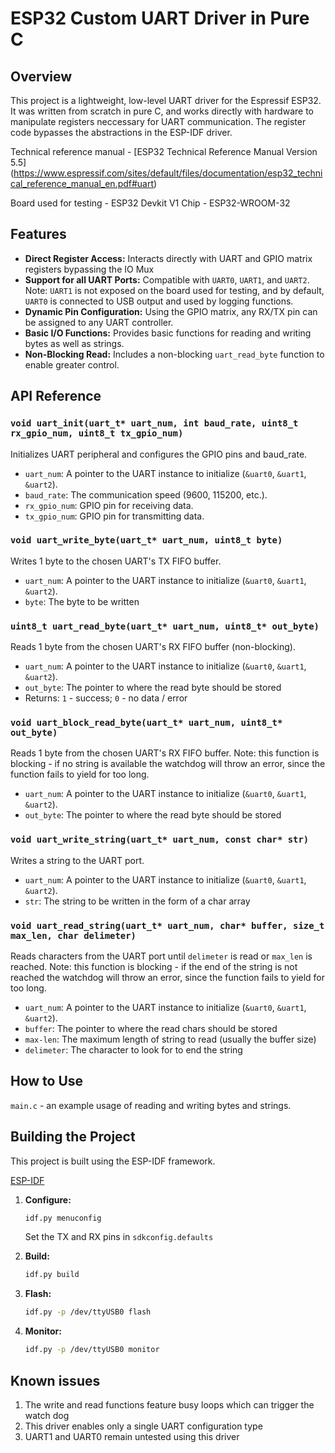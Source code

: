 # ESP32 Custom UART Driver in Pure C

## Overview

This project is a lightweight, low-level UART driver for the Espressif ESP32. It was written from scratch in pure C, and works directly with hardware to manipulate registers neccessary for UART communication. The register code bypasses the abstractions in the ESP-IDF driver.

Technical reference manual - [ESP32 Technical Reference Manual Version 5.5] (https://www.espressif.com/sites/default/files/documentation/esp32_technical_reference_manual_en.pdf#uart)

Board used for testing - ESP32 Devkit V1
Chip - ESP32-WROOM-32

## Features

- **Direct Register Access:** Interacts directly with UART and GPIO matrix registers bypassing the IO Mux
- **Support for all UART Ports:** Compatible with `UART0`, `UART1`, and `UART2`. Note: `UART1` is not exposed on the board used for testing, and by default, `UART0` is connected to USB output and used by logging functions.
- **Dynamic Pin Configuration:** Using the GPIO matrix, any RX/TX pin can be assigned to any UART controller.
- **Basic I/O Functions:** Provides basic functions for reading and writing bytes as well as strings.
- **Non-Blocking Read:** Includes a non-blocking `uart_read_byte` function to enable greater control.

## API Reference

### `void uart_init(uart_t* uart_num, int baud_rate, uint8_t rx_gpio_num, uint8_t tx_gpio_num)`
Initializes UART peripheral and configures the GPIO pins and baud_rate.

- `uart_num`: A pointer to the UART instance to initialize (`&uart0`, `&uart1`, `&uart2`).
- `baud_rate`: The communication speed (9600, 115200, etc.).
- `rx_gpio_num`: GPIO pin for receiving data.
- `tx_gpio_num`: GPIO pin for transmitting data.

### `void uart_write_byte(uart_t* uart_num, uint8_t byte)`
Writes 1 byte to the chosen UART's TX FIFO buffer.

- `uart_num`: A pointer to the UART instance to initialize (`&uart0`, `&uart1`, `&uart2`).
- `byte`: The byte to be written

### `uint8_t uart_read_byte(uart_t* uart_num, uint8_t* out_byte)`
Reads 1 byte from the chosen UART's RX FIFO buffer (non-blocking).

- `uart_num`: A pointer to the UART instance to initialize (`&uart0`, `&uart1`, `&uart2`).
- `out_byte`: The pointer to where the read byte should be stored
- Returns: `1` - success; `0` - no data / error

### `void uart_block_read_byte(uart_t* uart_num, uint8_t* out_byte)`
Reads 1 byte from the chosen UART's RX FIFO buffer. Note: this function is blocking - if no string is available the watchdog will throw an error, since the function fails to yield for too long. 

- `uart_num`: A pointer to the UART instance to initialize (`&uart0`, `&uart1`, `&uart2`).
- `out_byte`: The pointer to where the read byte should be stored

### `void uart_write_string(uart_t* uart_num, const char* str)`
Writes a string to the UART port.

- `uart_num`: A pointer to the UART instance to initialize (`&uart0`, `&uart1`, `&uart2`).
- `str`: The string to be written in the form of a char array

### `void uart_read_string(uart_t* uart_num, char* buffer, size_t max_len, char delimeter)`
Reads characters from the UART port until `delimeter` is read or `max_len` is reached. Note: this function is blocking - if the end of the string is not reached the watchdog will throw an error, since the function fails to yield for too long.

- `uart_num`: A pointer to the UART instance to initialize (`&uart0`, `&uart1`, `&uart2`).
- `buffer`: The pointer to where the read chars should be stored
- `max-len`: The maximum length of string to read (usually the buffer size)
- `delimeter`: The character to look for to end the string

## How to Use

`main.c` - an example usage of reading and writing bytes and strings.

## Building the Project

This project is built using the ESP-IDF framework.

[ESP-IDF](https://docs.espressif.com/projects/esp-idf/en/stable/esp32/get-started/index.html)

1.  **Configure:**
    ```bash
    idf.py menuconfig
    ```
    Set the TX and RX pins in `sdkconfig.defaults`

2.  **Build:**
    ```bash
    idf.py build
    ```

3.  **Flash:**
    ```bash
    idf.py -p /dev/ttyUSB0 flash
    ```

4.  **Monitor:**
    ```bash
    idf.py -p /dev/ttyUSB0 monitor
    ```

## Known issues

1. The write and read functions feature busy loops which can trigger the watch dog
2. This driver enables only a single UART configuration type
3. UART1 and UART0 remain untested using this driver